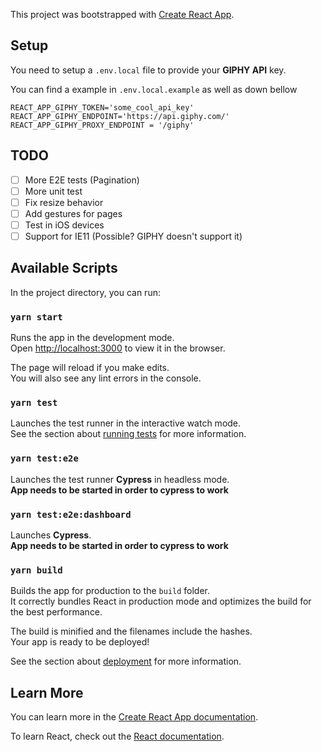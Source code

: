 This project was bootstrapped with [Create React App](https://github.com/facebook/create-react-app).

## Setup

You need to setup a `.env.local` file to provide your **GIPHY API** key.

You can find a example in `.env.local.example` as well as down bellow

    REACT_APP_GIPHY_TOKEN='some_cool_api_key'
    REACT_APP_GIPHY_ENDPOINT='https://api.giphy.com/'
    REACT_APP_GIPHY_PROXY_ENDPOINT = '/giphy'

## TODO

- [ ] More E2E tests (Pagination)
- [ ] More unit test
- [ ] Fix resize behavior
- [ ] Add gestures for pages
- [ ] Test in iOS devices
- [ ] Support for IE11 (Possible? GIPHY doesn't support it)

## Available Scripts

In the project directory, you can run:

### `yarn start`

Runs the app in the development mode.<br />
Open [http://localhost:3000](http://localhost:3000) to view it in the browser.

The page will reload if you make edits.<br />
You will also see any lint errors in the console.

### `yarn test`

Launches the test runner in the interactive watch mode.<br />
See the section about [running tests](https://facebook.github.io/create-react-app/docs/running-tests) for more information.

### `yarn test:e2e`

Launches the test runner **Cypress** in headless mode.<br />
**App needs to be started in order to cypress to work**

### `yarn test:e2e:dashboard`

Launches **Cypress**.<br />
**App needs to be started in order to cypress to work**

### `yarn build`

Builds the app for production to the `build` folder.<br />
It correctly bundles React in production mode and optimizes the build for the best performance.

The build is minified and the filenames include the hashes.<br />
Your app is ready to be deployed!

See the section about [deployment](https://facebook.github.io/create-react-app/docs/deployment) for more information.

## Learn More

You can learn more in the [Create React App documentation](https://facebook.github.io/create-react-app/docs/getting-started).

To learn React, check out the [React documentation](https://reactjs.org/).
